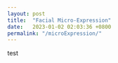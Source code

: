 ```yaml
---
layout: post
title:  "Facial Micro-Expression"
date:   2023-01-02 02:03:36 +0800
permalink: "/microExpression/"
---	
```

test